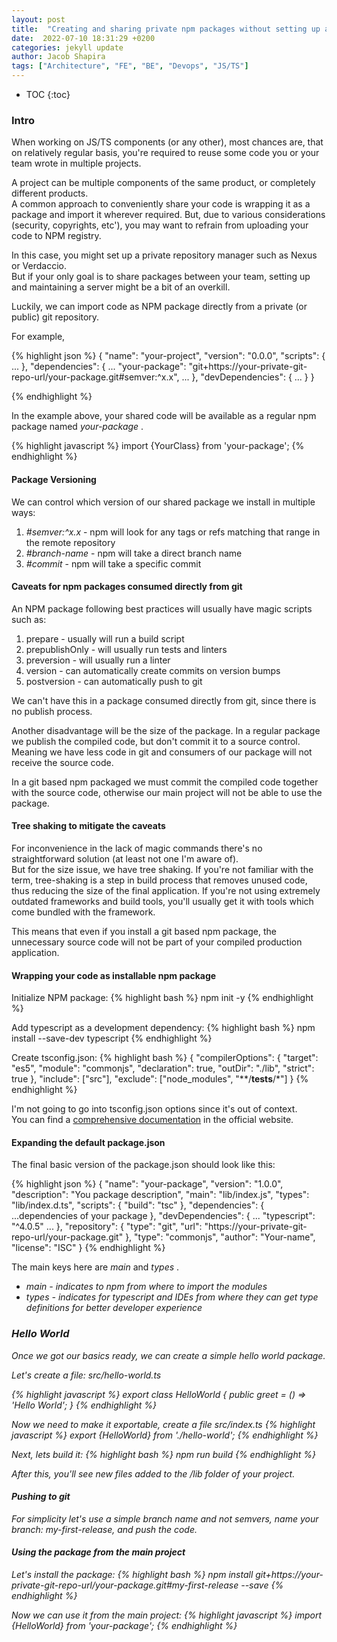 ```yaml
---
layout: post
title:  "Creating and sharing private npm packages without setting up a repository manager, using git urls" 
date:  2022-07-10 18:31:29 +0200
categories: jekyll update
author: Jacob Shapira
tags: ["Architecture", "FE", "BE", "Devops", "JS/TS"]
---
```


* TOC
{:toc}


### Intro
When working on JS/TS components (or any other), most chances are, that on relatively regular basis, you're required to reuse some code you or your team wrote in multiple projects. 

A project can be multiple components of the same product, or completely different products.  
A common approach to conveniently share your code is wrapping it as a package and import it wherever required. 
But, due to various considerations (security, copyrights, etc'), you may want to refrain from uploading your code to NPM registry.  

In this case, you might set up a private repository manager such as Nexus or Verdaccio.  
But if your only goal is to share packages between your team, setting up and maintaining a server might be a bit of an overkill.  

Luckily, we can import code as NPM package directly from a private (or public) git repository.

For example, 

{% highlight json %}
{
  "name": "your-project",
  "version": "0.0.0",
  "scripts": {
    ...
  },
  "dependencies": {
    ...
    "your-package": "git+https://your-private-git-repo-url/your-package.git#semver:^x.x",
    ...
  },
  "devDependencies": {
    ...
  }
}

{% endhighlight %}

In the example above, your shared code will be available as a regular npm package named <i>your-package</i> .

{% highlight javascript %}
import {YourClass} from 'your-package';
{% endhighlight %}

#### Package Versioning
We can control which version of our shared package we install in multiple ways:
1. <i>#semver:^x.x</i> - npm will look for any tags or refs matching that range in the remote repository
2. <i>#branch-name</i> - npm will take a direct branch name
3. <i>#commit</i> - npm will take a specific commit

#### Caveats for npm packages consumed directly from git
An NPM package following best practices will usually have magic scripts such as:
1. prepare - usually will run a build script
2. prepublishOnly - will usually run tests and linters
3. preversion - will usually run a linter
4. version - can automatically create commits on version bumps
5. postversion - can automatically push to git 

We can't have this in a package consumed directly from git, since there is no publish process.

Another disadvantage will be the size of the package. 
In a regular package we publish the compiled code, but don't commit it to a source control.
Meaning we have less code in git and consumers of our package will not receive the source code.

In a git based npm packaged we must commit the compiled code together with the source code, otherwise our main project
will not be able to use the package.

#### Tree shaking to mitigate the caveats
For inconvenience in the lack of magic commands there's no straightforward solution (at least not one I'm aware of).  
But for the size issue, we have tree shaking.
If you're not familiar with the term, tree-shaking is a step in build process that removes unused code, thus reducing the size of the final application.
If you're not using extremely outdated frameworks and build tools, you'll usually get it with tools which come bundled with the framework.

This means that even if you install a git based npm package, the unnecessary source code will not be part of your compiled production application.


#### Wrapping your code as installable npm package
Initialize NPM package:
{% highlight bash %}
npm init -y
{% endhighlight %}
 

Add typescript as a development dependency:
{% highlight bash %}
npm install --save-dev typescript
{% endhighlight %}
 

Create tsconfig.json:
{% highlight bash %}
{
  "compilerOptions": {
    "target": "es5",
    "module": "commonjs",
    "declaration": true,
    "outDir": "./lib",
    "strict": true
  },
  "include": ["src"],
  "exclude": ["node_modules", "**/__tests__/*"]
}
{% endhighlight %}


I'm not going to go into tsconfig.json options since it's out of context.  
You can find a <a href="https://www.typescriptlang.org/tsconfig" target="_blank">comprehensive documentation</a> in the official website.

#### Expanding the default package.json
The final basic version of the package.json should look like this:

{% highlight json %}
{
  "name": "your-package",
  "version": "1.0.0",
  "description": "You package description",
  "main": "lib/index.js",
  "types": "lib/index.d.ts",
  "scripts": {
    "build": "tsc"
  },
  "dependencies": {
    ...dependencies of your package
  },
  "devDependencies": {
    ...
    "typescript": "^4.0.5"
    ...
  },
  "repository": {
    "type": "git",
    "url": "https://your-private-git-repo-url/your-package.git"
  },
  "type": "commonjs",
  "author": "Your-name",
  "license": "ISC"
}
{% endhighlight %}

The main keys here are <i>main</i> and <i>types</i> .

- <i>main<i/> - indicates to npm from where to import the modules
- <i>types</i> - indicates for typescript and IDEs from where they can get type definitions for better developer experience

### Hello World
Once we got our basics ready, we can create a simple hello world package.

Let's create a file: <i>src/hello-world.ts<i>

{% highlight javascript %}
export class HelloWorld {
    public greet = () => 'Hello World';
}
{% endhighlight %}

Now we need to make it exportable, create a file <i>src/index.ts</i>
{% highlight javascript %}
export {HelloWorld} from './hello-world';
{% endhighlight %}


Next, lets build it:
{% highlight bash %}
npm run build
{% endhighlight %}

After this, you'll see new files added to the <i>/lib</i> folder of your project.

#### Pushing to git
For simplicity let's use a simple branch name and not semvers, name your branch: <i>my-first-release</i>, and push the code.

#### Using the package from the main project
Let's install the package:
{% highlight bash %}
npm install git+https://your-private-git-repo-url/your-package.git#my-first-release --save
{% endhighlight %}

Now we can use it from the main project:
{% highlight javascript %}
import {HelloWorld} from 'your-package';
{% endhighlight %}